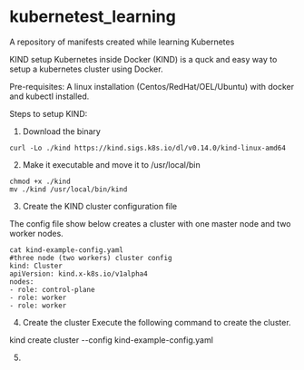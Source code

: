 # kubernetest_learning
A repository of manifests created while learning Kubernetes

KIND setup
Kubernetes inside Docker (KIND) is a quck and easy way to setup a kubernetes cluster using Docker.

Pre-requisites:
A linux installation (Centos/RedHat/OEL/Ubuntu) with docker and kubectl installed.

Steps to setup KIND:

1) Download the binary
```
curl -Lo ./kind https://kind.sigs.k8s.io/dl/v0.14.0/kind-linux-amd64
```
2) Make it executable and move it to /usr/local/bin
```
chmod +x ./kind
mv ./kind /usr/local/bin/kind
```
3) Create the KIND cluster configuration file

The config file show below creates a cluster with one master node and two worker nodes.
```
cat kind-example-config.yaml
#three node (two workers) cluster config
kind: Cluster
apiVersion: kind.x-k8s.io/v1alpha4
nodes:
- role: control-plane
- role: worker
- role: worker
```

4) Create the cluster
Execute the following command to create the cluster.

kind create cluster --config kind-example-config.yaml

5) 
